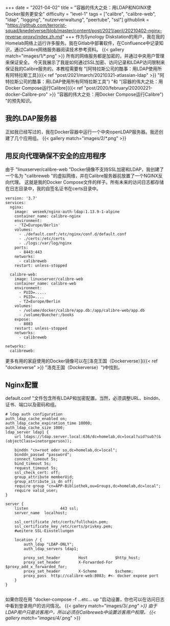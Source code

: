 +++
date = "2021-04-02"
title = "容器的伟大之处：用LDAP和NGINX使Docker服务更安全"
difficulty = "level-1"
tags = ["calibre", "calibre-web", "ldap", "logging", "nutzerverwaltung", "peertube", "ssl"]
githublink = "https://github.com/terrorist-squad/knedelverse/blob/master/content/post/2021/april/20210402-nginx-reverse-proxy/index.zh.md"
+++
作为Synology Diskstation的用户，我在我的Homelab网络上运行许多服务。我在Gitlab中部署软件，在Confluence中记录知识，通过Calibre网络服务器阅读技术参考资料。
{{< gallery match="images/1/*.png" >}}
所有的网络服务都是加密的，并通过中央用户管理来保证安全。 今天我展示了我是如何通过SSL加密、访问记录和LDAP访问限制来保证我的Calibre服务的。本教程需要有 "[阿特拉斯公司的酷事：用LDAP使用所有阿特拉斯工具]({{< ref "post/2021/march/20210321-atlassian-ldap" >}} "阿特拉斯公司的酷事：用LDAP使用所有阿特拉斯工具") "和 "[容器的伟大之处：用Docker Compose运行Calibre]({{< ref "post/2020/february/20200221-docker-Calibre-pro" >}} "容器的伟大之处：用Docker Compose运行Calibre") "的预先知识。
## 我的LDAP服务器
正如我已经写过的，我在Docker容器中运行一个中央openLDAP服务器。我还创建了几个应用组。
{{< gallery match="images/2/*.png" >}}

## 用反向代理确保不安全的应用程序
由于 "linuxserver/calibre-web "Docker镜像不支持SSL加密和LDAP，我创建了一个名为 "calibreweb "的虚拟网络，并在Calibre服务器前放置了一个NGINX反向代理。 这就是我的Docker Compose文件的样子。所有未来的访问日志都存储在日志目录中，我的自签名证书在certs目录中。
```
version: '3.7'
services:
  nginx: 
    image:  weseek/nginx-auth-ldap:1.13.9-1-alpine
    container_name: calibre-nginx
    environment:
    - 'TZ=Europe/Berlin'
    volumes:
      - ./default.conf:/etc/nginx/conf.d/default.conf
      - ./certs:/etc/certs
      - ./logs:/var/log/nginx
    ports:
      - 8443:443
    networks:
      - calibreweb
    restart: unless-stopped

  calibre-web:
    image: linuxserver/calibre-web
    container_name: calibre-web
    environment:
      - PUID=.....
      - PGID=....
      - TZ=Europe/Berlin
    volumes:
      - /volume/docker/calibre/app.db:/app/calibre-web/app.db
      - /volume/Buecher:/books
    expose:
      - 8083
    restart: unless-stopped
    networks:
      - calibreweb

networks:
  calibreweb:

```
更多有用的家庭使用的Docker镜像可以在[洛克王国（Dockerverse）]({{< ref "dockerverse" >}} "洛克王国（Dockerverse）")中找到。
## Nginx配置
default.conf "文件包含所有LDAP和加密配置。当然，必须调整URL、binddn、证书、端口以及密码和组。
```
# ldap auth configuration
auth_ldap_cache_enabled on;
auth_ldap_cache_expiration_time 10000;
auth_ldap_cache_size 1000;
ldap_server ldap1 {
    url ldaps://ldap.server.local:636/dc=homelab,dc=local?uid?sub?(&(objectClass=inetorgperson));

    binddn "cn=root oder so,dc=homelab,dc=local";
    binddn_passwd "password";
    connect_timeout 5s;
    bind_timeout 5s;
    request_timeout 5s;
    ssl_check_cert: off;
    group_attribute memberUid;
    group_attribute_is_dn off;
    require group "cn=APP-Bibliothek,ou=Groups,dc=homelab,dc=local";
    require valid_user;
}

server {
    listen              443 ssl;
    server_name  localhost;

    ssl_certificate /etc/certs/fullchain.pem;
    ssl_certificate_key /etc/certs/privkey.pem;
    #weitere SSL-Einstellungen

    location / {
        auth_ldap "LDAP-ONLY";
        auth_ldap_servers ldap1;

        proxy_set_header        Host            $http_host;
        proxy_set_header        X-Forwarded-For $proxy_add_x_forwarded_for;
        proxy_set_header        X-Scheme        $scheme;
        proxy_pass  http://calibre-web:8083; #<- docker expose port
    }
}


```
如果你现在用 "docker-compose -f ...etc... up "启动设置，你也可以在访问日志中看到登录用户的访问情况。
{{< gallery match="images/3/*.png" >}}
由于LDAP用户只是访客用户，所以必须在Calibreweb中设置访客用户权限。
{{< gallery match="images/4/*.png" >}}
